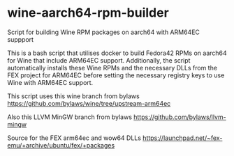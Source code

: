 # wine-aarch64-rpm-builder
Script for building Wine RPM packages on aarch64 with ARM64EC suppport


This is a bash script that utilises docker to build Fedora42 RPMs on aarch64 for Wine that include ARM64EC support.
Additionally, the script automatically installs these Wine RPMs and the necessary DLLs from the FEX project for ARM64EC before setting the necessary registry keys to use Wine with ARM64EC support.

This script uses this wine branch from bylaws https://github.com/bylaws/wine/tree/upstream-arm64ec

Also this LLVM MinGW branch from bylaws https://github.com/bylaws/llvm-mingw

Source for the FEX arm64ec and wow64 DLLs https://launchpad.net/~fex-emu/+archive/ubuntu/fex/+packages
